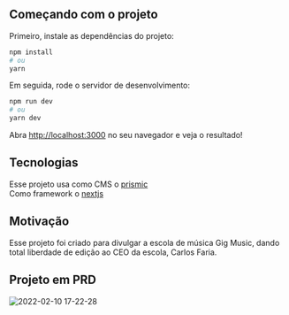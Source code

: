 ## Começando com o projeto

Primeiro, instale as dependências do projeto:

```bash
npm install
# ou
yarn
```

Em seguida, rode o servidor de desenvolvimento:

```bash
npm run dev
# ou
yarn dev
```

Abra [http://localhost:3000](http://localhost:3000) no seu navegador e veja o resultado!

## Tecnologias

Esse projeto usa como CMS o [prismic](https://prismic.io/) <br />
Como framework o [nextjs](https://nextjs.org/)

## Motivação
Esse projeto foi criado para divulgar a escola de música Gig Music,
dando total liberdade de edição ao CEO da escola, Carlos Faria.

## Projeto em PRD


![2022-02-10 17-22-28](https://user-images.githubusercontent.com/46581510/153490690-8fea7ba8-92fd-4947-98cb-1e9ad8ce9c1d.gif)
